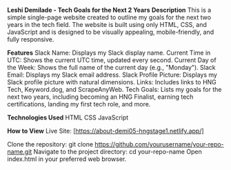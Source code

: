 **Leshi Demilade - Tech Goals for the Next 2 Years**
**Description**
This is a simple single-page website created to outline my goals for the next two years in the tech field. The website is built using only HTML, CSS, and JavaScript and is designed to be visually appealing, mobile-friendly, and fully responsive.

**Features**
Slack Name: Displays my Slack display name.
Current Time in UTC: Shows the current UTC time, updated every second.
Current Day of the Week: Shows the full name of the current day (e.g., "Monday").
Slack Email: Displays my Slack email address.
Slack Profile Picture: Displays my Slack profile picture with natural dimensions.
Links: Includes links to HNG Tech, Keyword.dog, and ScrapeAnyWeb.
Tech Goals: Lists my goals for the next two years, including becoming an HNG Finalist, earning tech certifications, landing my first tech role, and more.

**Technologies Used**
HTML
CSS
JavaScript

**How to View**
Live Site: [https://about-demi05-hngstage1.netlify.app/] 

Clone the repository: git clone https://github.com/yourusername/your-repo-name.git
Navigate to the project directory: cd your-repo-name
Open index.html in your preferred web browser.
